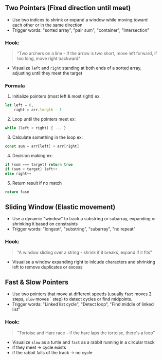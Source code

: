 ## Two Pointers (Fixed direction until meet)
- Use two indices to shrink or expand a window while moving toward each other or in the same direction
- Trigger words: "sorted array", "pair sum", "container", "intersection"

### Hook:
> "Two archers on a line - if the arrow is two short, move left forward, if too long, move right backward"
- Visualize `left` and `right` standing at both ends of a sorted array, adjusting until they meet the target

### Formula
1. Initialize pointers (most left & most right)
ex:
```js
let left = 0,
    right = arr.length - 1
```
2. Loop until the pointers meet
ex:
```js
while (left < right) { ... }
```
3. Calculate something in the loop
ex:
```js
const sum = arr[left] + arr[right]
```
4. Decision making
ex:
```js
if (sum === target) return true
if (sum < target) left++
else right++
```
5. Return result if no match
```js
return fase
```

## Sliding Window (Elastic movement)
- Use a dynamic "window" to track a substring or subarray, expanding or shrinking it based on constraints
- Trigger words: "longest", "substring", "subarray", "no repeat"

### Hook:
> "A window sliding over a string - shrink if it breaks, expand if it fits"
- Visualise a window expanding right to inlcude characters and shrinking left to remove duplicates or excess

## Fast & Slow Pointers
- Use two pointers that move at different speeds (usually `fast` moves 2 steps, `slow` moves ` step) to detect cycles or find midpoints.
- Trigger words: "Linked list cycle", "Detect loop", "Find middle of linked list"

### Hook:
> "Tortoise and Hare race - if the hare laps the tortoise, there's a loop"
- Visualize `slow` as a turtle and `fast` as a rabbit running in a circular track
- if they meet -> cycle exists
- if the rabbit falls of the track -> no cycle